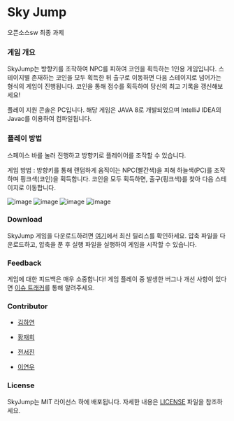 # Sky Jump
오픈소스sw 최종 과제

### 게임 개요
SkyJump는 방향키를 조작하여 NPC를 피하여 코인을 획득하는 1인용 게임입니다.
스테이지별 존재하는 코인을 모두 획득한 뒤 출구로 이동하면 다음 스테이지로 넘어가는 형식의 게임이 진행됩니다. 
코인을 통해 점수를 획득하여 당신의 최고 기록을 갱신해보세요!

플레이 지원 콘솔은 PC입니다. 
해당 게임은 JAVA 8로 개발되었으며 IntelliJ IDEA의 Javac를 이용하여 컴파일됩니다.

### 플레이 방법 
스페이스 바를 눌러 진행하고 방향키로 플레이어를 조작할 수 있습니다.

게임 방법 : 방향키를 통해 랜덤하게 움직이는 NPC(빨간색)을 피해 하늘색(PC)를 조작하며 핑크색(코인)을 획득합니다. 코인을 모두 획득하면, 출구(핑크색)를 찾아 다음 스테이지로 이동합니다.

![image](https://github.com/ihtblwFIZ/SkyJump/assets/134569158/e3a90b1b-7f69-4a12-99af-329451f9d498)
![image](https://github.com/ihtblwFIZ/SkyJump/assets/134569158/de2a5317-2b03-4348-92af-512328291e1c)
![image](https://github.com/ihtblwFIZ/SkyJump/assets/134569158/5fab907b-e4f1-4101-bd87-fd5443b65e6d)
![image](https://github.com/ihtblwFIZ/SkyJump/assets/134569158/7a79c3d4-06a5-4c5d-9ea3-7ca731785b1b)

### Download
SkyJump 게임을 다운로드하려면 [여기](https://github.com/ihtblwFIZ/SkyJump/releases)에서 최신 릴리스를 확인하세요. 압축 파일을 다운로드하고, 압축을 푼 후 실행 파일을 실행하여 게임을 시작할 수 있습니다.

### Feedback
게임에 대한 피드백은 매우 소중합니다! 게임 플레이 중 발생한 버그나 개선 사항이 있다면 [이슈 트래커](https://github.com/ihtblwFIZ/SkyJump/issues)를 통해 알려주세요.

### Contributor
- [김하연](https://github.com/ihtblwFIZ)

- [황재희](https://github.com/hwangjaehee)

- [전서진](https://github.com/iamseojin)

- [이연우](https://github.com/Dldusdn1)

### License
SkyJump는 MIT 라이선스 하에 배포됩니다. 자세한 내용은 [LICENSE](https://github.com/ihtblwFIZ/SkyJump/blob/main/LICENSE) 파일을 참조하세요.